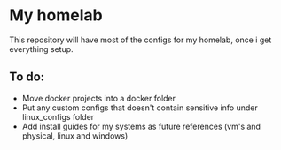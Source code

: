 # My homelab
This repository will have most of the configs for my homelab, once i get everything setup.

## To do: 
 * Move docker projects into a docker folder
 * Put any custom configs that doesn't contain sensitive info under linux_configs folder
 * Add install guides for my systems as future references (vm's and physical, linux and windows)
 
